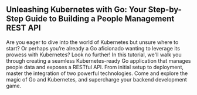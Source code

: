 ## Unleashing Kubernetes with Go: Your Step-by-Step Guide to Building a People Management REST API

<p>
Are you eager to dive into the world of Kubernetes but unsure where to start? Or perhaps you’re already a Go aficionado wanting to leverage its prowess with Kubernetes? Look no further! In this tutorial, we'll walk you through creating a seamless Kubernetes-ready Go application that manages people data and exposes a RESTful API. From initial setup to deployment, master the integration of two powerful technologies. Come and explore the magic of Go and Kubernetes, and supercharge your backend development game. 
</p>

